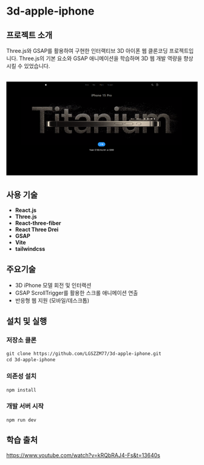 # 3d-apple-iphone

## 프로젝트 소개

Three.js와 GSAP를 활용하여 구현한 인터랙티브 3D 아이폰 웹 클론코딩 프로젝트입니다.
Three.js의 기본 요소와 GSAP 애니메이션을 학습하며 3D 웹 개발 역량을 향상시킬 수 있었습니다.

<div align="center" style="margin: 2rem 0;">
  <img src="public\assets\images\iphone-readme-img.png"  alt="3D iPhone 프로젝트 미리보기" />
</div>

## 사용 기술

- **React.js**
- **Three.js**
- **React-three-fiber**
- **React Three Drei**
- **GSAP**
- **Vite**
- **tailwindcss**

## 주요기술

- 3D iPhone 모델 회전 및 인터랙션
- GSAP ScrollTrigger를 활용한 스크롤 애니메이션 연출
- 반응형 웹 지원 (모바일/데스크톱)

## 설치 및 실행

### 저장소 클론

```
git clone https://github.com/LGSZZM77/3d-apple-iphone.git
cd 3d-apple-iphone
```

### 의존성 설치

```
npm install
```

### 개발 서버 시작

```
npm run dev
```

## 학습 출처

https://www.youtube.com/watch?v=kRQbRAJ4-Fs&t=13640s
